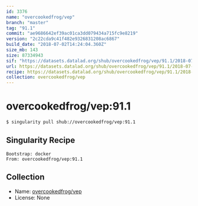 ```yaml
---
id: 3376
name: "overcookedfrog/vep"
branch: "master"
tag: "91.1"
commit: "ae9686642ef39ac01ca3dd079434a715fc9e8219"
version: "2c22cda9c41f482e9326831208ac6867"
build_date: "2018-07-02T14:24:04.360Z"
size_mb: 143
size: 87334943
sif: "https://datasets.datalad.org/shub/overcookedfrog/vep/91.1/2018-07-02-ae968664-2c22cda9/2c22cda9c41f482e9326831208ac6867.simg"
url: https://datasets.datalad.org/shub/overcookedfrog/vep/91.1/2018-07-02-ae968664-2c22cda9/
recipe: https://datasets.datalad.org/shub/overcookedfrog/vep/91.1/2018-07-02-ae968664-2c22cda9/Singularity
collection: overcookedfrog/vep
---
```


# overcookedfrog/vep:91.1

```bash
$ singularity pull shub://overcookedfrog/vep:91.1
```

## Singularity Recipe

```singularity
Bootstrap: docker
From: overcookedfrog/vep:91.1
```

## Collection

 - Name: [overcookedfrog/vep](https://github.com/overcookedfrog/vep)
 - License: None

